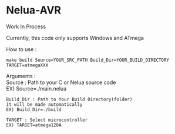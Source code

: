 # Nelua-AVR
Work In Process

Currently, this code only supports Windows and ATmega

How to use :

  `make build Source=YOUR_SRC_PATH Build_Dir=YOUR_BUILD_DIRECTORY TARGET=atmegaXXX`
  
  Arguments :   
    Source : Path to your C or Nelua source code  
    EX) Source=./main.nelua  
    
    Build_Dir : Path to Your Build Directory(folder)  
    it will be made automatically  
    EX) Build_Dir=./build  
    
    TARGET : Select microcontroller  
    EX) TARGET=atmega128A  
